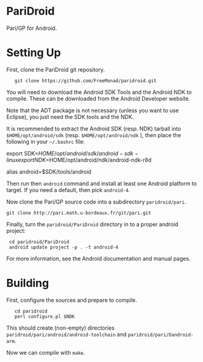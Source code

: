 PariDroid
=========

Pari/GP for Android.

Setting Up
==========

First, clone the PariDroid git repository.

       git clone https://github.com/FreeMonad/paridroid.git

You will need to download the Android SDK Tools and the Android NDK to compile. These can be downloaded from the Android Developer website.

Note that the ADT package is not necessary (unless you want to use Eclipse), you just need the SDK tools and the NDK.

It is recommended to extract the Android SDK (resp. NDK) tarball into `$HOME/opt/android/sdk` (resp. `$HOME/opt/android/ndk` ), then place the following in your `~/.bashrc` file:

   export SDK=$HOME/opt/android/sdk/android-sdk-linux
   export NDK=$HOME/opt/android/ndk/android-ndk-r8d
   
   alias android=$SDK/tools/android

Then run then `android` command and install at least one Android platform to target. If you need a default, then pick `android-4`.

Now clone the Pari/GP source code into a subdirectory `paridroid/pari`.

    git clone http://pari.math.u-bordeaux.fr/git/pari.git

Finally, turn the `paridroid/PariDroid` directory in to a proper android project:

	 cd paridroid/PariDroid
	 android update project -p . -t android-4

For more information, see the Android documentation and manual pages.

Building
========

First, configure the sources and prepare to compile.

       cd paridroid
       perl configure.pl $NDK

This should create (non-empty) directories `paridroid/pari/android/android-toolchain` and `paridroid/pari/Oandroid-arm`.

Now we can compile with `make`.